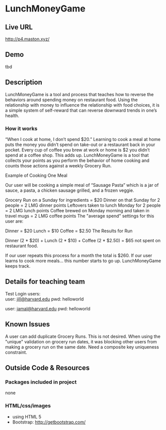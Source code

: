 # LunchMoneyGame

## Live URL
<http://p4.maston.xyz/>

## Demo
tbd

## Description

LunchMoneyGame is a tool and process that teaches how to reverse the behaviors around spending money on restaurant food. Using the relationship with money to influence the relationship with food choices, it is a simple system of self-reward that can reverse downward trends in one’s health.

### How it works

“When I cook at home, I don’t spend $20.” Learning to cook a meal at home puts the money you didn’t spend on take-out or a restaurant back in your pocket. Every cup of coffee you brew at work or home is $2 you didn’t spend at a coffee shop. This adds up. LunchMoneyGame is a tool that collects your points as you perform the behavior of home cooking and counts those actions against a weekly Grocery Run.

Example of Cooking One Meal

Our user will be cooking a simple meal of “Sausage Pasta” which is a jar of sauce, a pasta, a chicken sausage grilled, and a frozen veggie.

Grocery Run on a Sunday for ingredients = $20
Dinner on that Sunday for 2 people = 2 LMG dinner points
Leftovers taken to lunch Monday for 2 people = 2 LMG lunch points
Coffee brewed on Monday morning and taken in travel mugs = 2 LMG coffee points
The "average spend" settings for this user are:

Dinner = $20
Lunch = $10
Coffee = $2.50
The Results for Run

Dinner (2 * $20) + Lunch (2 * $10) + Coffee (2 * $2.50) = $65 not spent on restaurant food.

If our user repeats this process for a month the total is $260.
If our user learns to cook more meals… this number starts to go up. 
LunchMoneyGame keeps track.

## Details for teaching team
Test Login users:  
user: jill@harvard.edu
pwd: helloworld

user: jamal@harvard.edu
pwd: helloworld

## Known Issues
A user can add duplicate Grocery Runs.  This is not desired.
When using the "unique" validation on grocery run dates, it was blocking other users from making a grocery run on the same date.
Need a composite key uniqueness constraint.

## Outside Code & Resources

### Packages included in project
none 

### HTML/css/images
* using HTML 5
* Bootstrap: http://getbootstrap.com/
